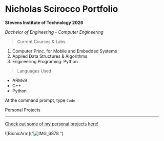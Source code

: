 # Nicholas Scirocco Portfolio

**Stevens Institute of Technology 2026**

*Bachelor of Engineering - Computer Engineering*

> Current Courses & Labs

1. Computer Princ. for Mobile and Embedded Systems
2. Applied Data Structures & Algorithms
3. Engineering Programing: Python
   
> Languages Used
- ARMv9
- C++
- Python

At the command prompt, type `Code`

Personal Projects

---

[Check out some of my personal projects here!](www.youtube.com/@nicholasscirocco1432)



![BionicArm]("![IMG_6878](https://github.com/user-attachments/assets/6aad0041-020b-4cc3-8a47-292b5b2e3aab)
")
